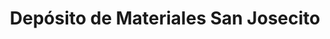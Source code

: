 ---
title: "Depósito de Materiales San Josecito"
url: /san-josecito/deposito-de-materiales-san-josecito/
shop: hardware
---